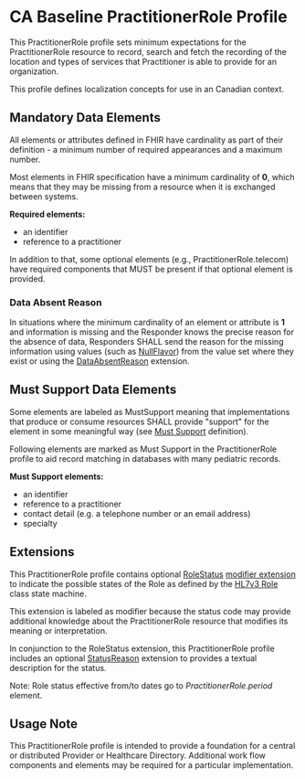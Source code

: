 # CA Baseline PractitionerRole Profile
This PractitionerRole profile sets minimum expectations for the PractitionerRole resource to record, search and fetch the recording of the location and types of services that Practitioner is able to provide for an organization.

This profile defines localization concepts for use in an Canadian context.

## Mandatory Data Elements
All elements or attributes defined in FHIR have cardinality as part of their definition - a minimum number of required appearances and a maximum number.

Most elements in FHIR specification have a minimum cardinality of **0**, which means that they may be missing from a resource when it is exchanged between systems.

**Required elements:**
* an identifier
* reference to a practitioner

In addition to that, some optional elements (e.g., PractitionerRole.telecom) have required components that MUST be present if that optional element is provided.

### Data Absent Reason
In situations where the minimum cardinality of an element or attribute is **1** and information is missing and the Responder knows the precise reason for the absence of data, Responders SHALL send the reason for the missing information using values (such as [NullFlavor](https://www.hl7.org/fhir/extension-iso21090-nullflavor.html)) from the value set where they exist or using the [DataAbsentReason](http://hl7.org/fhir/StructureDefinition/data-absent-reason) extension.

## Must Support Data Elements
Some elements are labeled as MustSupport meaning that implementations that produce or consume resources SHALL provide "support" for the element in some meaningful way (see [Must Support](https://build.fhir.org/ig/HL7-Canada/ca-baseline/general-guidance.html#must-support) definition).

Following elements are marked as Must Support in the PractitionerRole profile to aid record matching in databases with many pediatric records.

**Must Support elements:**
* an identifier
* reference to a practitioner
* contact detail (e.g. a telephone number or an email address)
* specialty

## Extensions
This PractitionerRole profile contains optional [RoleStatus]( https://build.fhir.org/ig/HL7-Canada/ca-baseline/extension-ext-rolestatus.html) [modifier extension](https://www.hl7.org/fhir/extensibility.html#modifierExtension) to indicate the possible states of the Role as defined by the [HL7v3 Role]( https://www.hl7.org/fhir/v3/RoleStatus/cs.html) class state machine.

This extension is labeled as modifier because the status code may provide additional knowledge about the PractitionerRole resource that modifies its meaning or interpretation.

In conjunction to the RoleStatus extension, this PractitionerRole profile includes an optional [StatusReason]( https://build.fhir.org/ig/HL7-Canada/ca-baseline/extension-ext-statusreason.html) extension to provides a textual description for the status.

Note: Role status effective from/to dates go to _PractitionerRole.period_ element.

## Usage Note
This PractitionerRole profile is intended to provide a foundation for a central or distributed Provider or Healthcare Directory.
Additional work flow components and elements may be required for a particular implementation.

